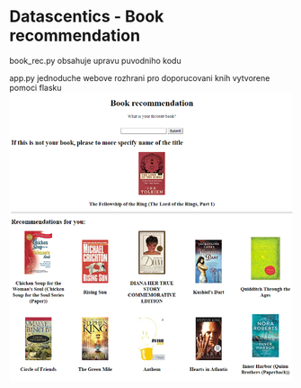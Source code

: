 # Datascentics - Book recommendation

book_rec.py obsahuje upravu puvodniho kodu

app.py jednoduche webove rozhrani pro doporucovani knih vytvorene pomoci flasku
![screenshot](screenshots/Screenshot1.png)
